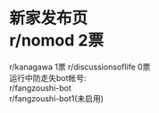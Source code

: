 # 新家发布页<br/>r/nomod 2票
r/kanagawa 1票
r/discussionsoflife 0票
<br/>运行中防走失bot帐号:<br/>r/fangzoushi-bot<br/>r/fangzoushi-bot1(未启用)